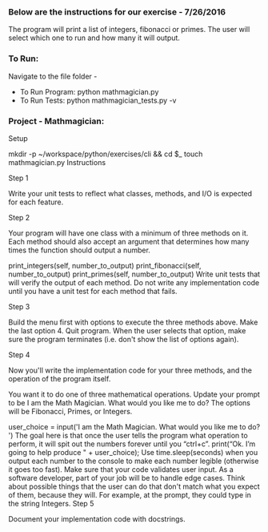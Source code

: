 ### Below are the instructions for our exercise - 7/26/2016

The program will print a list of integers, fibonacci or primes.
The user will select which one to run and how many it will output.

### To Run:
Navigate to the file folder -
- To Run Program: python mathmagician.py
- To Run Tests: python mathmagician_tests.py -v

### Project - Mathmagician:

Setup

mkdir -p ~/workspace/python/exercises/cli && cd $_
touch mathmagician.py
Instructions

Step 1

Write your unit tests to reflect what classes, methods, and I/O is expected for each feature.

Step 2

Your program will have one class with a minimum of three methods on it. Each method should also accept an argument that determines how many times the function should output a number.

print_integers(self, number_to_output)
print_fibonacci(self, number_to_output)
print_primes(self, number_to_output)
Write unit tests that will verify the output of each method. Do not write any implementation code until you have a unit test for each method that fails.

Step 3

Build the menu first with options to execute the three methods above. Make the last option 4. Quit program. When the user selects that option, make sure the program terminates (i.e. don't show the list of options again).

Step 4

Now you'll write the implementation code for your three methods, and the operation of the program itself.

You want it to do one of three mathematical operations. Update your prompt to be I am the Math Magician. What would you like me to do? The options will be Fibonacci, Primes, or Integers.

user_choice = input('I am the Math Magician. What would you like me to do? ')
The goal here is that once the user tells the program what operation to perform, it will spit out the numbers forever until you “ctrl+c”. print(“Ok. I’m going to help produce " + user_choice);
Use time.sleep(seconds) when you output each number to the console to make each number legible (otherwise it goes too fast).
Make sure that your code validates user input. As a software developer, part of your job will be to handle edge cases. Think about possible things that the user can do that don't match what you expect of them, because they will. For example, at the prompt, they could type in the string Integers.
Step 5

Document your implementation code with docstrings.

